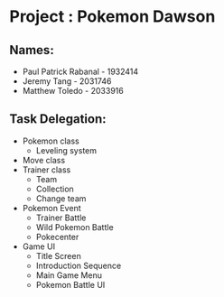 # Project : Pokemon Dawson
## Names:
- Paul Patrick Rabanal - 1932414
- Jeremy Tang - 2031746
- Matthew Toledo - 2033916
## Task Delegation:
* Pokemon class
  * Leveling system
* Move class
* Trainer class
  * Team
  * Collection
  * Change team
* Pokemon Event
   * Trainer Battle
   * Wild Pokemon Battle
   * Pokecenter
* Game UI
  * Title Screen
  * Introduction Sequence
  * Main Game Menu
  * Pokemon Battle UI
